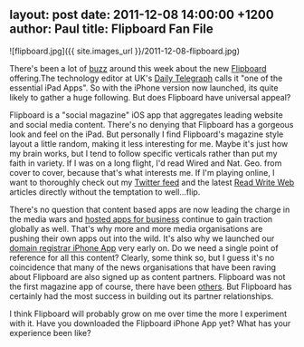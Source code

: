 layout: post
date: 2011-12-08 14:00:00 +1200
author: Paul
title: Flipboard Fan File
----

![flipboard.jpg]({{ site.images_url }}/2011-12-08-flipboard.jpg)

There's been a lot of [buzz](http://thenextweb.com/apps/2011/12/07/flipboard-comes-to-the-iphone-and-you-can-download-it-now/) around this week about the new [Flipboard](http://itunes.apple.com/nz/app/flipboard/id358801284?mt=8) offering.The technology editor at UK's [Daily Telegraph](http://www.telegraph.co.uk/technology/mobile-app-reviews/8941206/Flipboard-for-iPhone-review.html) calls it "one of the essential iPad Apps". So with the iPhone version now launched, its quite likely to gather a huge following. But does Flipboard have universal appeal?

Flipboard is a "social magazine" iOS app that aggregates leading website and social media content. There's no denying that Flipboard has a gorgeous look and feel on the iPad. But personally I find Flipboard's magazine style layout a little random, making it less interesting for me. Maybe it's just how my brain works, but I tend to follow specific verticals rather than put my faith in variety. If I was on a long flight, I'd read Wired and Nat. Geo. from cover to cover, because that's what interests me. If I'm playing online, I want to thoroughly check out my [Twitter feed](https://twitter.com/#%21/iWantMyNameNZ) and the latest [Read Write Web](http://www.readwriteweb.com/archives/flipboard_iphone_app.php) articles directly without the temptation to well...flip.

There's no question that content based apps are now leading the charge in the media wars and [hosted apps for business](https://iwantmyname.co.nz/services) continue to gain traction globally as well. That's why more and more media organisations are pushing their own apps out into the wild. It's also why we launched our [domain registrar iPhone App](https://iwantmyname.co.nz/iphone) very early on. Do we need a single point of reference for all this content? Clearly, some think so, but I guess it's no coincidence that many of the news organisations that have been raving about Flipboard are also signed up as content partners. Flipboard was not the first magazine app of course, there have been [others](http://blog.appboy.com/2011/02/is-flyscreen-for-iphone-the-flipboard-we-never-got/). But Flipboard has certainly had the most success in building out its partner relationships.

I think Flipboard will probably grow on me over time the more I experiment with it. Have you downloaded the Flipboard iPhone App yet? What has your experience been like?
